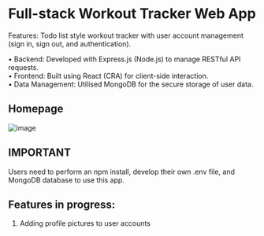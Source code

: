 # Full-stack Workout Tracker Web App
Features: Todo list style workout tracker with user account management (sign in, sign out, and authentication).

•	Backend: Developed with Express.js (Node.js) to manage RESTful API requests.<br>
•	Frontend: Built using React (CRA) for client-side interaction.<br>
•	Data Management: Utilised MongoDB for the secure storage of user data.

## Homepage
![image](https://github.com/Vernon-C/workout-tracker/assets/80450405/129d724e-5610-4256-ac96-6bdb98d23cd1)

## IMPORTANT
Users need to perform an npm install, develop their own .env file, and MongoDB database to use this app.

## Features in progress:
1. Adding profile pictures to user accounts

